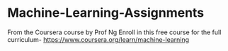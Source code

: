 # Machine-Learning-Assignments
From the Coursera course by Prof Ng
Enroll in this free course for the full curriculum- https://www.coursera.org/learn/machine-learning
